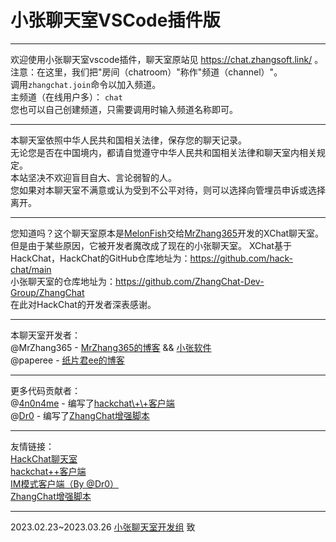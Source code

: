 # 小张聊天室VSCode插件版

---
欢迎使用小张聊天室vscode插件，聊天室原站见 https://chat.zhangsoft.link/ 。  
注意：在这里，我们把"房间（chatroom）"称作"频道（channel）"。  
调用`zhangchat.join`命令以加入频道。  
主频道（在线用户多）： `chat`  
您也可以自己创建频道，只需要调用时输入频道名称即可。

---
本聊天室依照中华人民共和国相关法律，保存您的聊天记录。  
无论您是否在中国境内，都请自觉遵守中华人民共和国相关法律和聊天室内相关规定。  
本站坚决不欢迎盲目自大、言论弱智的人。  
您如果对本聊天室不满意或认为受到不公平对待，则可以选择向管埋员申诉或选择离开。

---
您知道吗？这个聊天室原本是[MelonFish](https://gitee.com/XChatFish)交给[MrZhang365](https://blog.mrzhang365.cf)开发的XChat聊天室。  
但是由于某些原因，它被开发者魔改成了现在的小张聊天室。
XChat基于HackChat，HackChat的GitHub仓库地址为：https://github.com/hack-chat/main  
小张聊天室的仓库地址为：https://github.com/ZhangChat-Dev-Group/ZhangChat  
在此对HackChat的开发者深表感谢。

---
本聊天室开发者：  
@MrZhang365 - [MrZhang365的博客](https://blog.zhangsoft.link/) && [小张软件](https://www.zhangsoft.link/)  
@paperee - [纸片君ee的博客](https://blog.paperee.guru/)

---
更多代码贡献者：  
@[4n0n4me](http://github.com/xjzh123/) - 编写了[hackchat\\+\\+客户端](https://hc.thz.cool/)  
@[Dr0](https://github.com/redble) - 编写了[ZhangChat增强脚本](https://greasyfork.org/zh-CN/scripts/458989-zhchat%E5%A2%9E%E5%BC%BA%E8%84%9A%E6%9C%AC)

---
友情链接：  
[HackChat聊天室](https://hack.chat/)  
[hackchat++客户端](https://hc.thz.cool/)  
[IM模式客户端（By @Dr0）](https://im.chat.zhangsoft.link/)  
[ZhangChat增强脚本](https://greasyfork.org/zh-CN/scripts/458989-zhchat%E5%A2%9E%E5%BC%BA%E8%84%9A%E6%9C%AC)

---
2023.02.23~2023.03.26 [小张聊天室开发组](https://githubfast.com/ZhangChat-Dev-Group) 致  

